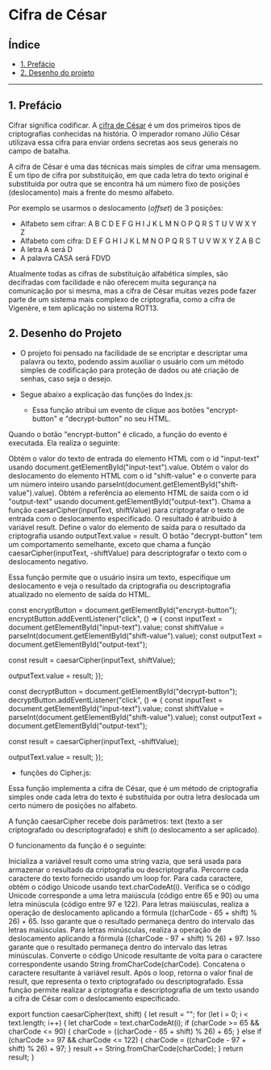 # Cifra de César

## Índice

* [1. Prefácio](#1-prefácio)
* [2. Desenho do projeto](#2-desenho-do-projeto)


***

## 1. Prefácio

Cifrar significa codificar. A [cifra de César](https://pt.wikipedia.org/wiki/Cifra_de_C%C3%A9sar)
é um dos primeiros tipos de criptografias conhecidas na história.
O imperador romano Júlio César utilizava essa cifra para enviar
ordens secretas aos seus generais no campo de batalha.

A cifra de César é uma das técnicas mais simples de cifrar uma mensagem. É um
tipo de cifra por substituição, em que cada letra do texto original é
substituida por outra que se encontra há um número fixo de posições
(deslocamento) mais a frente do mesmo alfabeto.

Por exemplo se usarmos o deslocamento (_offset_) de 3 posições:

* Alfabeto sem cifrar: A B C D E F G H I J K L M N O P Q R S T U V W X Y Z
* Alfabeto com cifra:  D E F G H I J K L M N O P Q R S T U V W X Y Z A B C
* A letra A será D
* A palavra CASA será FDVD

Atualmente todas as cifras de substituição alfabética simples, são decifradas
com facilidade e não oferecem muita segurança na comunicação por si mesma,
mas a cifra de César muitas vezes pode fazer parte de um sistema
mais complexo de criptografia, como
a cifra de Vigenère, e tem aplicação no sistema ROT13.

 
 
## 2. Desenho do Projeto

* O projeto foi pensado na facilidade de se encriptar e descriptar uma palavra ou texto, podendo assim auxiliar o usuário com um método simples de codificação para proteção de dados ou até criação de senhas, caso seja o desejo.
* Segue abaixo a explicação das funções do Index.js:

  - Essa função atribui um evento de clique aos botões "encrypt-button" e "decrypt-button" no seu HTML.

Quando o botão "encrypt-button" é clicado, a função do evento é executada. Ela realiza o seguinte:

Obtém o valor do texto de entrada do elemento HTML com o id "input-text" usando document.getElementById("input-text").value.
Obtém o valor do deslocamento do elemento HTML com o id "shift-value" e o converte para um número inteiro usando parseInt(document.getElementById("shift-value").value).
Obtém a referência ao elemento HTML de saída com o id "output-text" usando document.getElementById("output-text").
Chama a função caesarCipher(inputText, shiftValue) para criptografar o texto de entrada com o deslocamento especificado. O resultado é atribuído à variável result.
Define o valor do elemento de saída para o resultado da criptografia usando outputText.value = result.
O botão "decrypt-button" tem um comportamento semelhante, exceto que chama a função caesarCipher(inputText, -shiftValue) para descriptografar o texto com o deslocamento negativo.

Essa função permite que o usuário insira um texto, especifique um deslocamento e veja o resultado da criptografia ou descriptografia atualizado no elemento de saída do HTML.


  const encryptButton = document.getElementById("encrypt-button");
encryptButton.addEventListener("click", () => {
  const inputText = document.getElementById("input-text").value;
  const shiftValue = parseInt(document.getElementById("shift-value").value);
  const outputText = document.getElementById("output-text");
  
  const result = caesarCipher(inputText, shiftValue);
  
  outputText.value = result;
});

const decryptButton = document.getElementById("decrypt-button");
decryptButton.addEventListener("click", () => {
  const inputText = document.getElementById("input-text").value;
  const shiftValue = parseInt(document.getElementById("shift-value").value);
  const outputText = document.getElementById("output-text");
  
  const result = caesarCipher(inputText, -shiftValue);
  
  outputText.value = result;
});

* funções do Cipher.js:

Essa função implementa a cifra de César, que é um método de criptografia simples onde cada letra do texto é substituída por outra letra deslocada um certo número de posições no alfabeto.

A função caesarCipher recebe dois parâmetros: text (texto a ser criptografado ou descriptografado) e shift (o deslocamento a ser aplicado).

O funcionamento da função é o seguinte:

Inicializa a variável result como uma string vazia, que será usada para armazenar o resultado da criptografia ou descriptografia.
Percorre cada caractere do texto fornecido usando um loop for.
Para cada caractere, obtém o código Unicode usando text.charCodeAt(i).
Verifica se o código Unicode corresponde a uma letra maiúscula (código entre 65 e 90) ou uma letra minúscula (código entre 97 e 122).
Para letras maiúsculas, realiza a operação de deslocamento aplicando a fórmula ((charCode - 65 + shift) % 26) + 65. Isso garante que o resultado permaneça dentro do intervalo das letras maiúsculas.
Para letras minúsculas, realiza a operação de deslocamento aplicando a fórmula ((charCode - 97 + shift) % 26) + 97. Isso garante que o resultado permaneça dentro do intervalo das letras minúsculas.
Converte o código Unicode resultante de volta para o caractere correspondente usando String.fromCharCode(charCode).
Concatena o caractere resultante à variável result.
Após o loop, retorna o valor final de result, que representa o texto criptografado ou descriptografado.
Essa função permite realizar a criptografia e descriptografia de um texto usando a cifra de César com o deslocamento especificado.


export function caesarCipher(text, shift) {
  let result = "";
  for (let i = 0; i < text.length; i++) {
    let charCode = text.charCodeAt(i);
    if (charCode >= 65 && charCode <= 90) {
      charCode = ((charCode - 65 + shift) % 26) + 65;
    } else if (charCode >= 97 && charCode <= 122) {
      charCode = ((charCode - 97 + shift) % 26) + 97;
    }
    result += String.fromCharCode(charCode);
  }
  return result;
}


